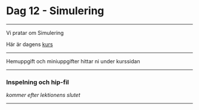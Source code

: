 
# **Dag 12 - Simulering**
___

Vi pratar om Simulering


Här är dagens [kurs](https://github.com/Studio-Konkret/Technical-Direction/tree/main/Kursmoment/118_Intro_Simulering)

___
Hemuppgift och miniuppgifter hittar ni under kurssidan

___
### **Inspelning och hip-fil**
*kommer efter lektionens slutet*
___



